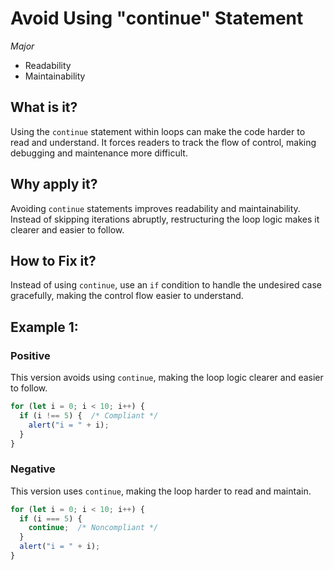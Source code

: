 <!-- #title -->
# Avoid Using "continue" Statement

<!-- #severity -->
*Major*

<!-- #categories -->
- Readability
- Maintainability

<!-- #description -->
## What is it?
Using the `continue` statement within loops can make the code harder to read and understand. It forces readers to track the flow of control, making debugging and maintenance more difficult.

## Why apply it?
Avoiding `continue` statements improves readability and maintainability. Instead of skipping iterations abruptly, restructuring the loop logic makes it clearer and easier to follow.

## How to Fix it?
Instead of using `continue`, use an `if` condition to handle the undesired case gracefully, making the control flow easier to understand.

<!-- #examples -->

## Example 1: 
### Positive
<!-- #positive example description -->
This version avoids using `continue`, making the loop logic clearer and easier to follow.

```js
for (let i = 0; i < 10; i++) {
  if (i !== 5) {  /* Compliant */
    alert("i = " + i);
  }
}
```

### Negative
<!-- #negative example description -->
This version uses `continue`, making the loop harder to read and maintain.

```js
for (let i = 0; i < 10; i++) {
  if (i === 5) {
    continue;  /* Noncompliant */
  }
  alert("i = " + i);
}
